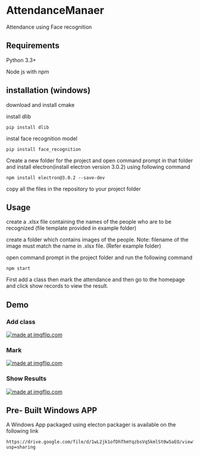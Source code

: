 # AttendanceManaer
Attendance using Face recognition

## Requirements
Python 3.3+

Node js with npm

## installation (windows)
download and install cmake

install dlib
```
pip install dlib
```

instal face recognition model
```
pip install face_recognition
```

Create a new folder for the project and open command prompt in that folder and install electron(install electron version 3.0.2) using following command
```
npm install electron@3.0.2 --save-dev
```

copy all the files in the repository to your project folder

## Usage
create a .xlsx file containing the names of the people who are to be recognized (file template provided in example folder)

create a folder which contains images of the people. Note: filename of the image must match the name in .xlsx file. (Refer example folder)

open command prompt in the project folder and run the following command
```
npm start
```

First add a class then mark the attendance and then go to the homepage and click show records to view the result.

## Demo
### Add class
<a href="https://imgflip.com/gif/2zvhj0"><img src="https://i.imgflip.com/2zvhj0.gif" title="made at imgflip.com"/></a>


### Mark
<a href="https://imgflip.com/gif/2zvhkd"><img src="https://i.imgflip.com/2zvhkd.gif" title="made at imgflip.com"/></a>


### Show Results
<a href="https://imgflip.com/gif/2zvhln"><img src="https://i.imgflip.com/2zvhln.gif" title="made at imgflip.com"/></a>

## Pre- Built Windows APP
A Windows App packaged using electon packager is available on the following link
```
https://drive.google.com/file/d/1wL2jk1ofDhThmYqzbsVq5kmlSt0w5aEO/view?usp=sharing
```

